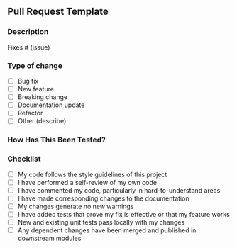 ## Pull Request Template

### Description

<!-- Please include a summary of the change and which issue is fixed. -->

Fixes # (issue)

### Type of change

- [ ] Bug fix
- [ ] New feature
- [ ] Breaking change
- [ ] Documentation update
- [ ] Refactor
- [ ] Other (describe):

### How Has This Been Tested?

<!-- Please describe the tests that you ran to verify your changes. -->

### Checklist

- [ ] My code follows the style guidelines of this project
- [ ] I have performed a self-review of my own code
- [ ] I have commented my code, particularly in hard-to-understand areas
- [ ] I have made corresponding changes to the documentation
- [ ] My changes generate no new warnings
- [ ] I have added tests that prove my fix is effective or that my feature works
- [ ] New and existing unit tests pass locally with my changes
- [ ] Any dependent changes have been merged and published in downstream modules

